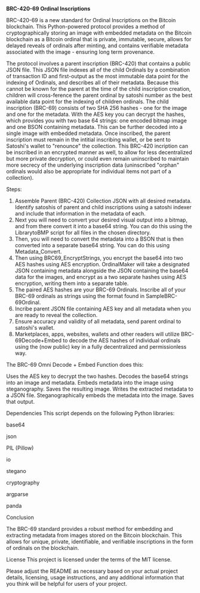 **BRC-420-69 Ordinal Inscriptions**

BRC-420-69 is a new standard for Ordinal Inscriptions on the Bitcoin blockchain. This Python-powered protocol provides a method of cryptographically storing an image with embedded metadata on the Bitcoin blockchain as a Bitcoin ordinal that is private, immutable, secure, allows for delayed reveals of ordinals after minting, and contains verifiable metadata associated with the image - ensuring long term provenance.

The protocol involves a parent inscription (BRC-420) that contains a public JSON file. This JSON file indexes all of the child Ordinals by a combination of transaction ID and first-output as the most immutable data point for the indexing of Ordinals, and describes all of their metadata. Because this cannot be known for the parent at the time of the child inscription creation, children will cross-ference the parent ordinal by satoshi number as the best available data point for the indexing of children ordinals. The child inscription (BRC-69) consists of two SHA 256 hashes - one for the image and one for the metadata. With the AES key you can decrypt the hashes, which provides you with two base 64 strings: one encoded bitmap image and one BSON containing metadata. This can be further decoded into a single image with embedded metadata. Once inscribed, the parent inscription must remain in the intitial inscribing wallet, or be sent to Satoshi's wallet to "renounce" the collection. This BRC-420 incription can be inscribed in an encrypted manner as well, to allow for less decentralized but more private decryption, or could even remain uninscribed to maintain more secrecy of the underlying inscription data (uninscribed "orphan" ordinals would also be appropriate for individual items not part of a collection). 

Steps:

1. Assemble Parent (BRC-420) Collection JSON with all desired metadata. Identify satoshis of parent and child inscriptions using a satoshi indexer and include that information in the metadata of each.  
2. Next you will need to convert your desired visual output into a bitmap, and from there convert it into a base64 string. You can do this using the LibrarytoBMP script for all files in the chosen directory. 
3. Then, you will need to convert the metadata into a BSON that is then converted into a separate base64 string.  You can do this using Metadata_Convert.  
4. Then using BRC69_EncryptStrings, you encrypt the base64 into two AES hashes using AES encryption. OrdinalMaker will take a designated JSON containing metadata alongside the JSON containing the base64 data for the images, and encrypt as a two separate hashes using AES encryption, writing them into a separate table. 
5. The paired AES hashes are your BRC-69 Ordinals. Inscribe all of your BRC-69 ordinals as strings using the format found in SampleBRC-69Ordinal. 
6. Incribe parent JSON file containing AES key and all metadata when you are ready to reveal the collection. 
7. Ensure accuracy and validity of all metadata, send parent ordinal to satoshi's wallet. 
8. Marketplaces, apps, websites, wallets and other readers will utilize BRC-69Decode+Embed to decode the AES hashes of individual ordinals using the (now public) key in a fully decentralized and permissionless way. 

The BRC-69 Omni Decode + Embed Function does this:

Uses the AES key to decrypt the two hashes. 
Decodes the base64 strings into an image and metadata.
Embeds metadata into the image using steganography.
Saves the resulting image. 
Writes the extracted metadata to a JSON file. 
Steganographically embeds the metadata into the image. Saves that output. 
  

Dependencies
This script depends on the following Python libraries:

  base64

  json

  PIL (Pillow)

  io

  stegano

  cryptography
  
  argparse
  
  panda

Conclusion

The BRC-69 standard provides a robust method for embedding and extracting metadata from images stored on the Bitcoin blockchain. This allows for unique, private, identifiable, and verifiable inscriptions in the form of ordinals on the blockchain.

License
This project is licensed under the terms of the MIT license.

Please adjust the README as necessary based on your actual project details, licensing, usage instructions, and any additional information that you think will be helpful for users of your project.
